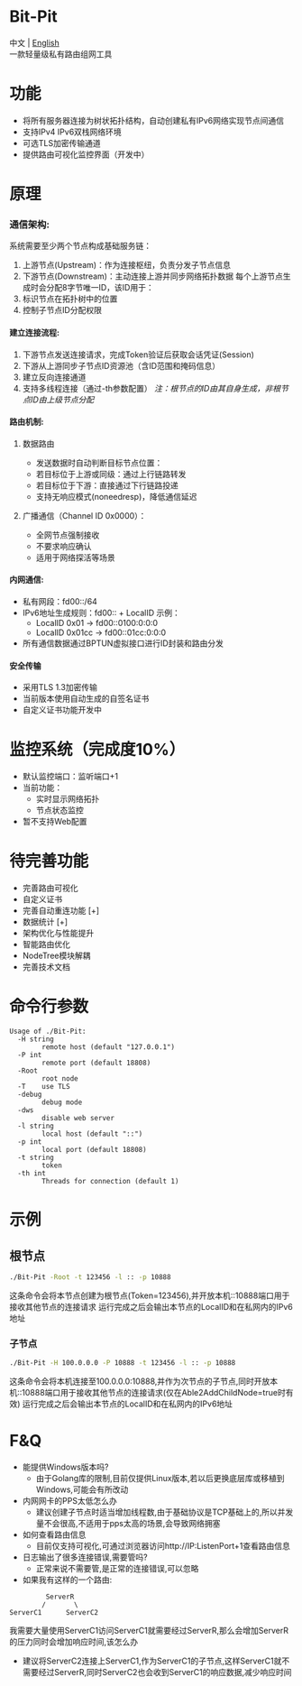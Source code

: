 # Bit-Pit
中文 | [English](https://github.com/Unicode01/Bit-Pit/blob/main/README.md)  
一款轻量级私有路由组网工具  
# 功能
* 将所有服务器连接为树状拓扑结构，自动创建私有IPv6网络实现节点间通信  
* 支持IPv4 IPv6双栈网络环境  
* 可选TLS加密传输通道  
* 提供路由可视化监控界面（开发中）  

# 原理
### 通信架构:
系统需要至少两个节点构成基础服务链：  
1. 上游节点(Upstream)：作为连接枢纽，负责分发子节点信息
2. 下游节点(Downstream)：主动连接上游并同步网络拓扑数据
每个上游节点生成时会分配8字节唯一ID，该ID用于：  
1. 标识节点在拓扑树中的位置  
2. 控制子节点ID分配权限  

#### 建立连接流程:
1. 下游节点发送连接请求，完成Token验证后获取会话凭证(Session)
2. 下游从上游同步子节点ID资源池（含ID范围和掩码信息）
3. 建立反向连接通道
4. 支持多线程连接（通过-th参数配置）
*注：根节点的ID由其自身生成，非根节点ID由上级节点分配*

#### 路由机制:
1. 数据路由
    * 发送数据时自动判断目标节点位置：
    * 若目标位于上游或同级：通过上行链路转发
    * 若目标位于下游：直接通过下行链路投递
    * 支持无响应模式(noneedresp)，降低通信延迟

2. 广播通信（Channel ID 0x0000）：
    * 全网节点强制接收
    * 不要求响应确认
    * 适用于网络探活等场景

#### 内网通信:
* 私有网段：fd00::/64
* IPv6地址生成规则：fd00:: + LocalID
示例：
  * LocalID 0x01 → fd00::0100:0:0:0
  * LocalID 0x01cc → fd00::01cc:0:0:0
* 所有通信数据通过BPTUN虚拟接口进行ID封装和路由分发

#### 安全传输
* 采用TLS 1.3加密传输
* 当前版本使用自动生成的自签名证书
* 自定义证书功能开发中

# 监控系统（完成度10%）
* 默认监控端口：监听端口+1
* 当前功能：
  * 实时显示网络拓扑
  * 节点状态监控
* 暂不支持Web配置

# 待完善功能
* 完善路由可视化
* 自定义证书
* 完善自动重连功能 [+]  
* 数据统计 [+]  
* 架构优化与性能提升
* 智能路由优化
* NodeTree模块解耦
* 完善技术文档

# 命令行参数
```
Usage of ./Bit-Pit:
  -H string
        remote host (default "127.0.0.1")
  -P int
        remote port (default 18808)
  -Root
        root node
  -T    use TLS
  -debug
        debug mode
  -dws
        disable web server
  -l string
        local host (default "::")
  -p int
        local port (default 18808)
  -t string
        token
  -th int
        Threads for connection (default 1)
```

# 示例
## 根节点
```bash
./Bit-Pit -Root -t 123456 -l :: -p 10888
``` 
这条命令会将本节点创建为根节点(Token=123456),并开放本机::10888端口用于接收其他节点的连接请求
运行完成之后会输出本节点的LocalID和在私网内的IPv6地址
### 子节点
```bash
./Bit-Pit -H 100.0.0.0 -P 10888 -t 123456 -l :: -p 10888
``` 
这条命令会将本机连接至100.0.0.0:10888,并作为次节点的子节点,同时开放本机::10888端口用于接收其他节点的连接请求(仅在Able2AddChildNode=true时有效)
运行完成之后会输出本节点的LocalID和在私网内的IPv6地址

# F&Q
* 能提供Windows版本吗?
  * 由于Golang库的限制,目前仅提供Linux版本,若以后更换底层库或移植到Windows,可能会有所改动
* 内网网卡的PPS太低怎么办
  * 建议创建子节点时适当增加线程数,由于基础协议是TCP基础上的,所以并发量不会很高,不适用于pps太高的场景,会导致网络拥塞
* 如何查看路由信息
  * 目前仅支持可视化,可通过浏览器访问http://IP:ListenPort+1查看路由信息
* 日志输出了很多连接错误,需要管吗?
  * 正常来说不需要管,是正常的连接错误,可以忽略
* 如果我有这样的一个路由:   
```
         ServerR  
        /       \  
ServerC1      ServerC2  
```
我需要大量使用ServerC1访问ServerC1就需要经过ServerR,那么会增加ServerR的压力同时会增加响应时间,该怎么办  
  * 建议将ServerC2连接上ServerC1,作为ServerC1的子节点,这样ServerC1就不需要经过ServerR,同时ServerC2也会收到ServerC1的响应数据,减少响应时间
